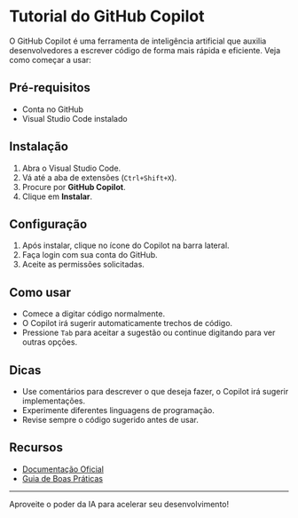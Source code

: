 # Tutorial do GitHub Copilot

O GitHub Copilot é uma ferramenta de inteligência artificial que auxilia desenvolvedores a escrever código de forma mais rápida e eficiente. Veja como começar a usar:

## Pré-requisitos

- Conta no GitHub
- Visual Studio Code instalado

## Instalação

1. Abra o Visual Studio Code.
2. Vá até a aba de extensões (`Ctrl+Shift+X`).
3. Procure por **GitHub Copilot**.
4. Clique em **Instalar**.

## Configuração

1. Após instalar, clique no ícone do Copilot na barra lateral.
2. Faça login com sua conta do GitHub.
3. Aceite as permissões solicitadas.

## Como usar

- Comece a digitar código normalmente.
- O Copilot irá sugerir automaticamente trechos de código.
- Pressione `Tab` para aceitar a sugestão ou continue digitando para ver outras opções.

## Dicas

- Use comentários para descrever o que deseja fazer, o Copilot irá sugerir implementações.
- Experimente diferentes linguagens de programação.
- Revise sempre o código sugerido antes de usar.

## Recursos

- [Documentação Oficial](https://docs.github.com/pt/copilot)
- [Guia de Boas Práticas](https://docs.github.com/pt/copilot/best-practices)

---
Aproveite o poder da IA para acelerar seu desenvolvimento!